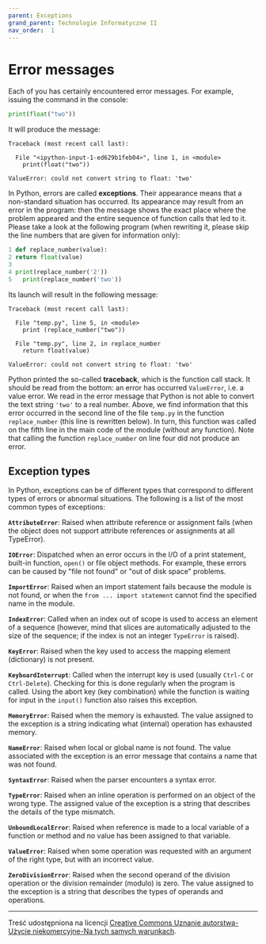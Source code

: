 ```yaml
---
parent: Exceptions
grand_parent: Technologie Informatyczne II
nav_order:  1
---
```


# Error messages

Each of you has certainly encountered error messages. For example, issuing the command in the console:

```python
print(float("two"))
```

It will produce the message:

```
Traceback (most recent call last):

  File "<ipython-input-1-ed629b1feb04>", line 1, in <module>
    print(float("two"))

ValueError: could not convert string to float: 'two'
```

In Python, errors are called **exceptions**. Their appearance means that a non-standard situation has occurred. Its appearance may result from an error in the program: then the message shows the exact place where the problem appeared and the entire sequence of function calls that led to it. Please take a look at the following program (when rewriting it, please skip the line numbers that are given for information only):

```python
1 def replace_number(value):
2 return float(value)
3
4 print(replace_number('2'))
5   print(replace_number('two'))
```

Its launch will result in the following message:

```
Traceback (most recent call last):

  File "temp.py", line 5, in <module>
    print (replace_number("two"))

  File "temp.py", line 2, in replace_number
    return float(value)

ValueError: could not convert string to float: 'two'
```

Python printed the so-called **traceback**, which is the function call stack. It should be read from the bottom: an error has occurred `ValueError`, i.e. a value error. We read in the error message that Python is not able to convert the text string `'two'` to a real number. Above, we find information that this error occurred in the second line of the file `temp.py` in the function `replace_number` (this line is rewritten below). In turn, this function was called on the fifth line in the main code of the module (without any function). Note that calling the function  `replace_number` on line four did not produce an error.

## Exception types
In Python, exceptions can be of different types that correspond to different types of errors or abnormal situations. The following is a list of the most common types of exceptions:

**`AttributeError`**: Raised when attribute reference or assignment fails (when the object does not support attribute references or assignments at all TypeError).

**`IOError`**: Dispatched when an error occurs in the I/O of a print statement, built-in function, `open()` or file object methods. For example, these errors can be caused by "file not found" or "out of disk space" problems.

**`ImportError`**: Raised when an import statement fails because the module is not found, or when the `from ... import statement` cannot find the specified name in the module.

**`IndexError`**: Called when an index out of scope is used to access an element of a sequence (however, mind that slices are automatically adjusted to the size of the sequence; if the index is not an integer `TypeError` is raised).

**`KeyError`**: Raised when the key used to access the mapping element (dictionary) is not present.

**`KeyboardInterrupt`**: Called when the interrupt key is used (usually `Ctrl-C` or `Ctrl-Delete`). Checking for this is done regularly when the program is called. Using the abort key (key combination) while the function is waiting for input in the `input()` function also raises this exception.

**`MemoryError`**: Raised when the memory is exhausted. The value assigned to the exception is a string indicating what (internal) operation has exhausted memory.

**`NameError`**: Raised when local or global name is not found. The value associated with the exception is an error message that contains a name that was not found.

**`SyntaxError`**: Raised when the parser encounters a syntax error.

**`TypeError`**: Raised when an inline operation is performed on an object of the wrong type. The assigned value of the exception is a string that describes the details of the type mismatch.

**`UnboundLocalError`**: Raised when reference is made to a local variable of a function or method and no value has been assigned to that variable.

**`ValueError`**: Raised when some operation was requested with an argument of the right type, but with an incorrect value.

**`ZeroDivisionError`**: Raised when the second operand of the division operation or the division remainder (modulo) is zero. The value assigned to the exception is a string that describes the types of operands and operations.


---

Treść udostępniona na licencji [Creative Commons Uznanie autorstwa-Użycie niekomercyjne-Na tych samych warunkach](https://creativecommons.org/licenses/by-nc-sa/4.0/deed.pl).

